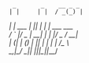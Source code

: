      _       _    __ _ _             
    | |     | |  / _(_) |            
  __| | ___ | |_| |_ _| | ___  ___   
 / _` |/ _ \| __|  _| | |/ _ \/ __|  
| (_| | (_) | |_| | | | |  __/\__ \  
 \__,_|\___/ \__|_| |_|_|\___||___/  
